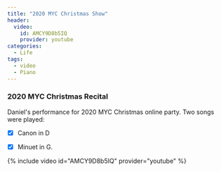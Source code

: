 ```yaml
---
title: "2020 MYC Christmas Show"
header:
  video:
    id: AMCY9D8b5IQ
    provider: youtube
categories:
  - Life
tags:
  - video
  - Piano
---
```


### 2020 MYC Christmas Recital

Daniel's performance for 2020 MYC Christmas online party.
Two songs were played:
- [x] Canon in D
- [x] Minuet in G.


{% include video id="AMCY9D8b5IQ" provider="youtube" %}

